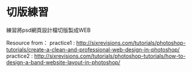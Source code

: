 # 切版練習
練習將psd網頁設計檔切版製成WEB

Resource from：
practice1 : http://sixrevisions.com/tutorials/photoshop-tutorials/create-a-clean-and-professional-web-design-in-photoshop/
practice2 : http://sixrevisions.com/tutorials/photoshop-tutorials/how-to-design-a-band-website-layout-in-photoshop/
